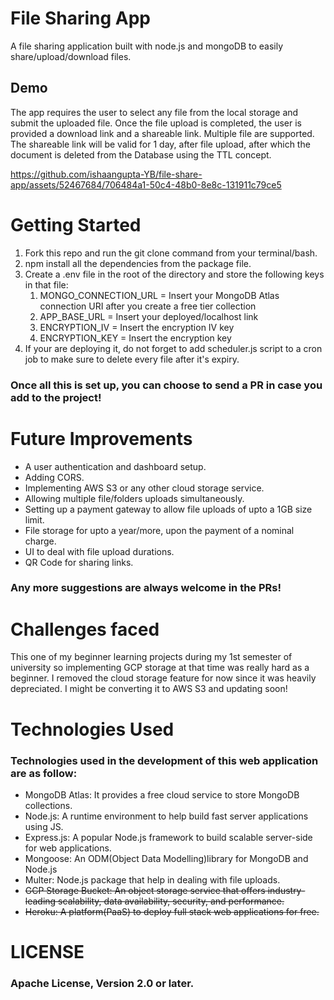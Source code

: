 # File Sharing App

A file sharing application built with node.js and mongoDB to easily share/upload/download files.

## Demo
The app requires the user to select any file from the local storage and submit the uploaded file. Once the file upload is completed, the user is provided a download link and a shareable link. Multiple file are supported. The shareable link will be valid for 1 day, after file upload, after which the document is deleted from the Database using the TTL concept.

https://github.com/ishaangupta-YB/file-share-app/assets/52467684/706484a1-50c4-48b0-8e8c-131911c79ce5

# Getting Started

1. Fork this repo and run the git clone <forked repo> command from your terminal/bash.
2. npm install all the dependencies from the package file.
3. Create a .env file in the root of the directory and store the following keys in that file:
    1. MONGO_CONNECTION_URL = Insert your MongoDB Atlas connection URI after you create a free tier collection
    2. APP_BASE_URL = Insert your deployed/localhost link
    3. ENCRYPTION_IV = Insert the encryption IV key
    4. ENCRYPTION_KEY = Insert the encryption key
4. If your are deploying it, do not forget to add scheduler.js script to a cron job to make sure to delete every file after it's expiry.
     
### Once all this is set up, you can choose to send a PR in case you add to the project!

# Future Improvements
* A user authentication and dashboard setup.
* Adding CORS.
* Implementing AWS S3 or any other cloud storage service.
* Allowing multiple file/folders uploads simultaneously.
* Setting up a payment gateway to allow file uploads of upto a 1GB size limit.
* File storage for upto a year/more, upon the payment of a nominal charge.
* UI to deal with file upload durations.
* QR Code for sharing links.

### Any more suggestions are always welcome in the PRs!

# Challenges faced
This one of my beginner learning projects during my 1st semester of university so implementing GCP storage at that time was really hard as a beginner. I removed the cloud storage feature for now since it was heavily depreciated. I might be converting it to AWS S3 and updating soon!

# Technologies Used
### Technologies used in the development of this web application are as follow:

* MongoDB Atlas: It provides a free cloud service to store MongoDB collections.
* Node.js: A runtime environment to help build fast server applications using JS.
* Express.js: A popular Node.js framework to build scalable server-side for web applications.
* Mongoose: An ODM(Object Data Modelling)library for MongoDB and Node.js
* Multer: Node.js package that help in dealing with file uploads.
* ~~GCP Storage Bucket: An object storage service that offers industry-leading scalability, data availability, security, and performance.~~
* ~~Heroku: A platform(PaaS) to deploy full stack web applications for free.~~

# LICENSE
### Apache License, Version 2.0 or later.
